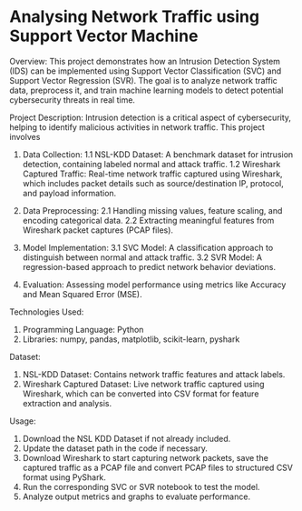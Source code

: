 # Analysing Network Traffic using Support Vector Machine

Overview:
This project demonstrates how an Intrusion Detection System (IDS) can be implemented using Support Vector Classification (SVC) and Support Vector Regression (SVR). The goal is to analyze network traffic data, preprocess it, and train machine learning models to detect potential cybersecurity threats in real time.

Project Description:
Intrusion detection is a critical aspect of cybersecurity, helping to identify malicious activities in network traffic. This project involves

1. Data Collection:
1.1 NSL-KDD Dataset: A benchmark dataset for intrusion detection, containing labeled normal and attack traffic.
1.2 Wireshark Captured Traffic: Real-time network traffic captured using Wireshark, which includes packet details such as source/destination IP, protocol, and payload information.

2. Data Preprocessing:
2.1 Handling missing values, feature scaling, and encoding categorical data.
2.2 Extracting meaningful features from Wireshark packet captures (PCAP files).

3. Model Implementation:
3.1 SVC Model: A classification approach to distinguish between normal and attack traffic.
3.2 SVR Model: A regression-based approach to predict network behavior deviations.

4. Evaluation: Assessing model performance using metrics like Accuracy and Mean Squared Error (MSE).

Technologies Used:
1. Programming Language: Python
2. Libraries: numpy, pandas, matplotlib, scikit-learn, pyshark

Dataset:
1. NSL-KDD Dataset: Contains network traffic features and attack labels.
2. Wireshark Captured Dataset: Live network traffic captured using Wireshark, which can be converted into CSV format for feature extraction and analysis.

Usage:
1. Download the NSL KDD Dataset if not already included.
2. Update the dataset path in the code if necessary.
3. Download Wireshark to start capturing network packets, save the captured traffic as a PCAP file and convert PCAP files to structured CSV format using PyShark.
4. Run the corresponding SVC or SVR notebook to test the model.
5. Analyze output metrics and graphs to evaluate performance.
